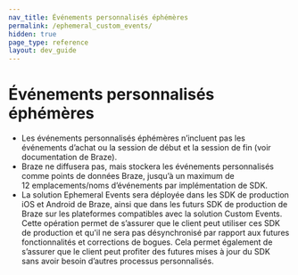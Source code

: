```yaml
---
nav_title: Événements personnalisés éphémères
permalink: /ephemeral_custom_events/
hidden: true
page_type: reference
layout: dev_guide
---
```


# Événements personnalisés éphémères

- Les événements personnalisés éphémères n’incluent pas les événements d’achat ou la session de début et la session de fin (voir documentation de Braze).
- Braze ne diffusera pas, mais stockera les événements personnalisés comme points de données Braze, jusqu’à un maximum de 12 emplacements/noms d’événements par implémentation de SDK.
- La solution Ephemeral Events sera déployée dans les SDK de production iOS et Android de Braze, ainsi que dans les futurs SDK de production de Braze sur les plateformes compatibles avec la solution Custom Events. Cette opération permet de s’assurer que le client peut utiliser ces SDK de production et qu'il ne sera pas désynchronisé par rapport aux futures fonctionnalités et corrections de bogues. Cela permet également de s’assurer que le client peut profiter des futures mises à jour du SDK sans avoir besoin d’autres processus personnalisés.
<!--
Keep this doc available on the docs site with the above permalink until 1/21/2026. This feature was built as a one-off page for a customer. Reach out to Rod Amies with questions, if needed. Kellie Hawks
-->
